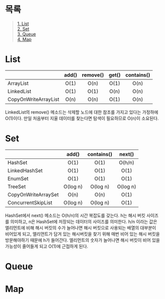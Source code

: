 # 목록
>[1. List](List)\
>[2. Set](Set)\
>[3. Queue](Queue)\
>[4. Map](Map)


# List
|   |add()|remove()|get()|contains()|
|---|:---:|:---:|:---:|:---:|
|ArrayList|O(1)|O(n)|O(1)|O(n)|
|LinkedList|O(1)|O(1)|O(n)|O(n)|
|CopyOnWriteArrayList|O(n)|O(n)|O(1)|O(n)|

LinkedList의 remove() 메소드는 삭제할 노드에 대한 참조를 가지고 있다는 가정하에 O(1)이다.
만일 처음부터 지울 데이터를 찾는다면 탐색이 필요하므로 O(n)이 소요된다.

# Set
|   |add()|contains()|next()|
|---|:---:|:---:|:---:|
|HashSet|O(1)|O(1)|O(h/n)|
|LinkedHashSet|O(1)|O(1)|O(1)|
|EnumSet|O(1)|O(1)|O(1)|
|TreeSet|O(log n)|O(log n)|O(log n)|
|CopyOnWriteArraySet|O(n)|O(n)|O(1)|
|ConcurrentSkipList|O(log n)|O(log n)|O(1)|

HashSet에서 next() 메소드는 O(h/n)의 시간 복잡도를 갖는다. h는 해시 버킷 사이즈를 의미하고,
n은 HashSet에 저장되는 데이터의 사이즈를 의미한다. h/n 이라는 값은 엘리먼트에 비해 해시 버킷의 수가 늘어나면
해시 버킷으로 사용되는 배열의 대부분이 비어있게 되고, 엘리먼트가 담겨 있는 해시버킷을 찾기 위해 매번 비어 있는 해시 버킷을 
방문해야하기 때문에 h가 들어간다. 엘리먼트의 숫자가 늘어나면 해시 버킷이 비어 있을 가능성이 줄어들게 되고 O(1)에 근접하게 된다.
# Queue

# Map
